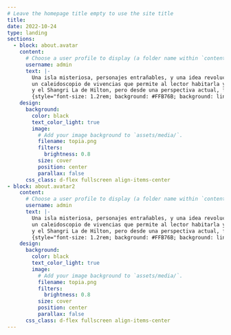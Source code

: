 ```yaml
---
# Leave the homepage title empty to use the site title
title:
date: 2022-10-24
type: landing
sections:
  - block: about.avatar
    content:
      # Choose a user profile to display (a folder name within `content/authors/`)
      username: admin
      text: |-
        Una isla misteriosa, personajes entrañables, y una idea revolucionaria. Topia es una novela para leer y releer, 
        un caleidoscopio de vivencias que permite al lector habitarla y dejarse habitar. Un libro que sigue la tradición de Tomás Moro, 
        y el Shangri La de Hilton, pero desde una perspectiva actual, femenina y que invita a la acción más que a la contemplación.
        {style="font-size: 1.2rem; background: #FFB76B; background: linear-gradient(to right, #FFB76B 0%, #FFA73D 30%, #FF7C00 60%, #FF7F04 100%); -webkit-background-clip: text; -webkit-text-fill-color: transparent;"}
    design:
      background:
        color: black
        text_color_light: true
        image:
          # Add your image background to `assets/media/`.
          filename: topia.png
          filters:
            brightness: 0.8
          size: cover
          position: center
          parallax: false
      css_class: d-flex fullscreen align-items-center
- block: about.avatar2
    content:
      # Choose a user profile to display (a folder name within `content/authors/`)
      username: admin
      text: |-
        Una isla misteriosa, personajes entrañables, y una idea revolucionaria. Topia es una novela para leer y releer, 
        un caleidoscopio de vivencias que permite al lector habitarla y dejarse habitar. Un libro que sigue la tradición de Tomás Moro, 
        y el Shangri La de Hilton, pero desde una perspectiva actual, femenina y que invita a la acción más que a la contemplación.
        {style="font-size: 1.2rem; background: #FFB76B; background: linear-gradient(to right, #FFB76B 0%, #FFA73D 30%, #FF7C00 60%, #FF7F04 100%); -webkit-background-clip: text; -webkit-text-fill-color: transparent;"}
    design:
      background:
        color: black
        text_color_light: true
        image:
          # Add your image background to `assets/media/`.
          filename: topia.png
          filters:
            brightness: 0.8
          size: cover
          position: center
          parallax: false
      css_class: d-flex fullscreen align-items-center
---
```

